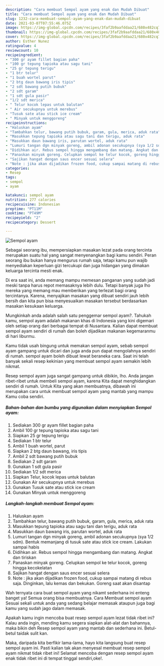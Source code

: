 ```yaml
---
description: "Cara membuat Sempol ayam yang enak dan Mudah Dibuat"
title: "Cara membuat Sempol ayam yang enak dan Mudah Dibuat"
slug: 1232-cara-membuat-sempol-ayam-yang-enak-dan-mudah-dibuat
date: 2021-03-07T07:55:46.075Z
image: https://img-global.cpcdn.com/recipes/3faf2b9aafddaa21/680x482cq70/sempol-ayam-foto-resep-utama.jpg
thumbnail: https://img-global.cpcdn.com/recipes/3faf2b9aafddaa21/680x482cq70/sempol-ayam-foto-resep-utama.jpg
cover: https://img-global.cpcdn.com/recipes/3faf2b9aafddaa21/680x482cq70/sempol-ayam-foto-resep-utama.jpg
author: Esther Nunez
ratingvalue: 4
reviewcount: 10
recipeingredient:
- "300 gr ayam fillet bagian paha"
- "100 gr tepung tapioka atau sagu tani"
- "25 gr tepung terigu"
- "1 btr telur"
- "1 buah wortel parut"
- "2 btg daun bawang iris tipis"
- "2 sdt bawang putih bubuk"
- "2 sdt garam"
- "1 sdt gula pasir"
- "1/2 sdt merica"
- " Telur kocok lepas untuk balutan"
- " Air secukupnya untuk merebus"
- "Tusuk sate atau stick ice cream"
- " Minyak untuk menggoreng"
recipeinstructions:
- "Haluskan ayam"
- "Tambahkan telur, bawang putih bubuk, garam, gula, merica, aduk rata"
- "Masukkan tepung tapioka atau sagu tani dan terigu, aduk rata"
- "Masukkan daun bawang iris, parutan wortel, aduk rata"
- "Lumuri tangan dgn minyak goreng, ambil adonan secukupnya (sya 1/2 sdm). Bentuk memanjang di tusuk sate atau stick ice cream. Lakukan sampai habis"
- "Didihkan air. Rebus sempol hingga mengambang dan matang. Angkat dan tiriskan"
- "Panaskan minyak goreng. Celupkan sempol ke telur kocok, goreng hingga kecokelatan"
- "Sajikan hangat dengan saus encer sesuai selera"
- "Note : jika akan dijadikan frozen food, cukup sampai matang di rebus saja. Dinginkan, lalu kemas dan bekukan. Goreng saat akan disantap"
categories:
- Resep
tags:
- sempol
- ayam

katakunci: sempol ayam 
nutrition: 277 calories
recipecuisine: Indonesian
preptime: "PT11M"
cooktime: "PT49M"
recipeyield: "2"
recipecategory: Dessert

---
```



![Sempol ayam](https://img-global.cpcdn.com/recipes/3faf2b9aafddaa21/680x482cq70/sempol-ayam-foto-resep-utama.jpg)

Sebagai seorang ibu, mempersiapkan masakan lezat pada orang tercinta merupakan suatu hal yang sangat menyenangkan bagi kamu sendiri. Peran seorang ibu bukan hanya mengurus rumah saja, tetapi kamu pun wajib menyediakan keperluan gizi tercukupi dan juga hidangan yang dimakan keluarga tercinta mesti enak.

Di era  saat ini, anda memang mampu memesan panganan yang sudah jadi meski tanpa harus repot memasaknya lebih dulu. Tetapi banyak juga lho mereka yang memang mau memberikan yang terlezat bagi orang tercintanya. Karena, menyajikan masakan yang dibuat sendiri jauh lebih bersih dan kita pun bisa menyesuaikan masakan tersebut berdasarkan masakan kesukaan keluarga. 



Mungkinkah anda adalah salah satu penggemar sempol ayam?. Tahukah kamu, sempol ayam adalah makanan khas di Indonesia yang kini digemari oleh setiap orang dari berbagai tempat di Nusantara. Kalian dapat membuat sempol ayam sendiri di rumah dan boleh dijadikan makanan kegemaranmu di hari liburmu.

Kamu tidak usah bingung untuk memakan sempol ayam, sebab sempol ayam gampang untuk dicari dan juga anda pun dapat mengolahnya sendiri di rumah. sempol ayam boleh dibuat lewat beraneka cara. Saat ini telah banyak sekali resep kekinian yang membuat sempol ayam semakin lebih nikmat.

Resep sempol ayam juga sangat gampang untuk dibikin, lho. Anda jangan ribet-ribet untuk membeli sempol ayam, karena Kita dapat menghidangkan sendiri di rumah. Untuk Kita yang akan membuatnya, dibawah ini merupakan cara untuk membuat sempol ayam yang mantab yang mampu Kamu coba sendiri.

<!--inarticleads1-->

##### Bahan-bahan dan bumbu yang digunakan dalam menyiapkan Sempol ayam:

1. Sediakan 300 gr ayam fillet bagian paha
1. Ambil 100 gr tepung tapioka atau sagu tani
1. Siapkan 25 gr tepung terigu
1. Sediakan 1 btr telur
1. Ambil 1 buah wortel, parut
1. Siapkan 2 btg daun bawang, iris tipis
1. Ambil 2 sdt bawang putih bubuk
1. Sediakan 2 sdt garam
1. Gunakan 1 sdt gula pasir
1. Sediakan 1/2 sdt merica
1. Siapkan  Telur, kocok lepas untuk balutan
1. Gunakan  Air secukupnya untuk merebus
1. Gunakan Tusuk sate atau stick ice cream
1. Gunakan  Minyak untuk menggoreng




<!--inarticleads2-->

##### Langkah-langkah membuat Sempol ayam:

1. Haluskan ayam
1. Tambahkan telur, bawang putih bubuk, garam, gula, merica, aduk rata
1. Masukkan tepung tapioka atau sagu tani dan terigu, aduk rata
1. Masukkan daun bawang iris, parutan wortel, aduk rata
1. Lumuri tangan dgn minyak goreng, ambil adonan secukupnya (sya 1/2 sdm). Bentuk memanjang di tusuk sate atau stick ice cream. Lakukan sampai habis
1. Didihkan air. Rebus sempol hingga mengambang dan matang. Angkat dan tiriskan
1. Panaskan minyak goreng. Celupkan sempol ke telur kocok, goreng hingga kecokelatan
1. Sajikan hangat dengan saus encer sesuai selera
1. Note : jika akan dijadikan frozen food, cukup sampai matang di rebus saja. Dinginkan, lalu kemas dan bekukan. Goreng saat akan disantap




Wah ternyata cara buat sempol ayam yang nikamt sederhana ini enteng banget ya! Semua orang bisa membuatnya. Cara Membuat sempol ayam Sesuai sekali untuk anda yang sedang belajar memasak ataupun juga bagi kamu yang sudah jago dalam memasak.

Apakah kamu ingin mencoba buat resep sempol ayam lezat tidak ribet ini? Kalau anda ingin, mending kamu segera siapkan alat-alat dan bahannya, maka bikin deh Resep sempol ayam yang mantab dan sederhana ini. Betul-betul taidak sulit kan. 

Maka, daripada kita berfikir lama-lama, hayo kita langsung buat resep sempol ayam ini. Pasti kalian tak akan menyesal membuat resep sempol ayam nikmat tidak ribet ini! Selamat mencoba dengan resep sempol ayam enak tidak ribet ini di tempat tinggal sendiri,oke!.

